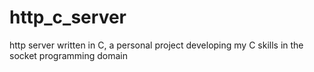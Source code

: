# http_c_server
http server written in C, a personal project developing my C skills in the socket programming domain
